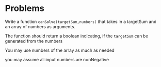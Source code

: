 # Problems

 Write a function `canSolve(targetSum,numbers)` that takes in a targetSum and an array of numbers as arguments.
 
 The function should return a boolean indicating, if the `targetSum` can be generated from the numbers 

 You may use numbers of the array as much as needed

 you may assume all input numbers are nonNegative

